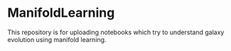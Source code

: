 # ManifoldLearning
This repository is for uploading notebooks which try to understand galaxy evolution using manifold learning.
